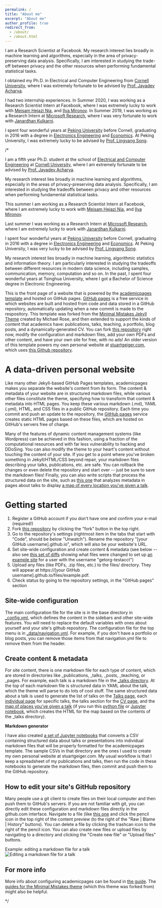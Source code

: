 ```yaml
---
permalink: /
title: "About me"
excerpt: "About me"
author_profile: true
redirect_from: 
  - /about/
  - /about.html
---
```


I am a Research Scientist at Facebook. My research interest lies broadly in machine learning and algorithms, especially in the area of privacy-preserving data analysis. Specifically, I am interested in studying the trade-off between privacy and the other resources when performing fundamental statistical tasks.

I obtained my Ph.D. in Electrical and Computer Engineering from [Cornell University](https://www.cornell.edu/), where I was extremely fortunate to be advised by [Prof. Jayadev Acharya](https://people.ece.cornell.edu/acharya/). 

I had two internship experiences. In Summer 2020, I was working as a Research Scientist Intern at Facebook, where I was extremely lucky to work with [Meisam Hejazi Nia](http://www.hejazinia.com), and [Ilya Mironov](https://crypto.stanford.edu/~mironov/). In Summer 2019, I was working as a Research Intern at [Microsoft Research](https://www.microsoft.com/en-us/research/), where I was very fortunate to work with [Janardhan Kulkarni](https://users.cs.duke.edu/~kulkarni/).

I spent four wonderful years at [Peking University](http://english.pku.edu.cn/) before Cornell, graduating in 2016 with a degree in [Electronics Engineering](http://eecs.pku.edu.cn/Home/HOME.htm) and [Economics](http://en.nsd.pku.edu.cn/). At Peking University, I was extremely lucky to be advised by [Prof. Lingyang Song](http://net.pku.edu.cn/songly/index.html).

/*

I am a fifth year Ph.D. student at the school of [Electrical and Computer Engineering](https://www.ece.cornell.edu/ece) at [Cornell University](https://www.cornell.edu/), where I am extremely fortunate to be advised by [Prof. Jayadev Acharya](https://people.ece.cornell.edu/acharya/). 

My research interest lies broadly in machine learning and algorithms, especially in the areas of privacy-preserving data analysis. Specifically, I am interested in studying the tradeoffs between privacy and other resources when performing fundamental statistical tasks.

This summer I am working as a Research Scientist Intern at Facebook, where I am extremely lucky to work with [Meisam Hejazi Nia](http://www.hejazinia.com), and [Ilya Mironov](https://crypto.stanford.edu/~mironov/).

Last summer I was working as a Research Intern at [Microsoft Research](https://www.microsoft.com/en-us/research/), where I am extremely lucky to work with [Janardhan Kulkarni](https://users.cs.duke.edu/~kulkarni/).

I spent four wonderful years at [Peking University](http://english.pku.edu.cn/) before Cornell, graduating in 2016 with a degree in [Electronics Engineering](http://eecs.pku.edu.cn/Home/HOME.htm) and [Economics](http://en.nsd.pku.edu.cn/). At Peking University, I was very lucky to be advised by [Prof. Lingyang Song](http://net.pku.edu.cn/songly/index.html).

My research interest lies broadly in machine learning, algorithmic statistics and information theory. I am particularly interested in studying the tradeoffs between different resources in modern data science, including samples, communication, memory, computation and so on. In the past, I spent four wonderful years at Tsinghua University, where I got a Bachelor of Science degree in Electronic Engineering.

This is the front page of a website that is powered by the [academicpages template](https://github.com/academicpages/academicpages.github.io) and hosted on GitHub pages. [GitHub pages](https://pages.github.com) is a free service in which websites are built and hosted from code and data stored in a GitHub repository, automatically updating when a new commit is made to the respository. This template was forked from the [Minimal Mistakes Jekyll Theme](https://mmistakes.github.io/minimal-mistakes/) created by Michael Rose, and then extended to support the kinds of content that academics have: publications, talks, teaching, a portfolio, blog posts, and a dynamically-generated CV. You can fork [this repository](https://github.com/academicpages/academicpages.github.io) right now, modify the configuration and markdown files, add your own PDFs and other content, and have your own site for free, with no ads! An older version of this template powers my own personal website at [stuartgeiger.com](http://stuartgeiger.com), which uses [this Github repository](https://github.com/staeiou/staeiou.github.io).

A data-driven personal website
======
Like many other Jekyll-based GitHub Pages templates, academicpages makes you separate the website's content from its form. The content & metadata of your website are in structured markdown files, while various other files constitute the theme, specifying how to transform that content & metadata into HTML pages. You keep these various markdown (.md), YAML (.yml), HTML, and CSS files in a public GitHub repository. Each time you commit and push an update to the repository, the [GitHub pages](https://pages.github.com/) service creates static HTML pages based on these files, which are hosted on GitHub's servers free of charge.

Many of the features of dynamic content management systems (like Wordpress) can be achieved in this fashion, using a fraction of the computational resources and with far less vulnerability to hacking and DDoSing. You can also modify the theme to your heart's content without touching the content of your site. If you get to a point where you've broken something in Jekyll/HTML/CSS beyond repair, your markdown files describing your talks, publications, etc. are safe. You can rollback the changes or even delete the repository and start over -- just be sure to save the markdown files! Finally, you can also write scripts that process the structured data on the site, such as [this one](https://github.com/academicpages/academicpages.github.io/blob/master/talkmap.ipynb) that analyzes metadata in pages about talks to display [a map of every location you've given a talk](https://academicpages.github.io/talkmap.html).

Getting started
======
1. Register a GitHub account if you don't have one and confirm your e-mail (required!)
1. Fork [this repository](https://github.com/academicpages/academicpages.github.io) by clicking the "fork" button in the top right. 
1. Go to the repository's settings (rightmost item in the tabs that start with "Code", should be below "Unwatch"). Rename the repository "[your GitHub username].github.io", which will also be your website's URL.
1. Set site-wide configuration and create content & metadata (see below -- also see [this set of diffs](http://archive.is/3TPas) showing what files were changed to set up [an example site](https://getorg-testacct.github.io) for a user with the username "getorg-testacct")
1. Upload any files (like PDFs, .zip files, etc.) to the files/ directory. They will appear at https://[your GitHub username].github.io/files/example.pdf.  
1. Check status by going to the repository settings, in the "GitHub pages" section

Site-wide configuration
------
The main configuration file for the site is in the base directory in [_config.yml](https://github.com/academicpages/academicpages.github.io/blob/master/_config.yml), which defines the content in the sidebars and other site-wide features. You will need to replace the default variables with ones about yourself and your site's github repository. The configuration file for the top menu is in [_data/navigation.yml](https://github.com/academicpages/academicpages.github.io/blob/master/_data/navigation.yml). For example, if you don't have a portfolio or blog posts, you can remove those items from that navigation.yml file to remove them from the header. 

Create content & metadata
------
For site content, there is one markdown file for each type of content, which are stored in directories like _publications, _talks, _posts, _teaching, or _pages. For example, each talk is a markdown file in the [_talks directory](https://github.com/academicpages/academicpages.github.io/tree/master/_talks). At the top of each markdown file is structured data in YAML about the talk, which the theme will parse to do lots of cool stuff. The same structured data about a talk is used to generate the list of talks on the [Talks page](https://academicpages.github.io/talks), each [individual page](https://academicpages.github.io/talks/2012-03-01-talk-1) for specific talks, the talks section for the [CV page](https://academicpages.github.io/cv), and the [map of places you've given a talk](https://academicpages.github.io/talkmap.html) (if you run this [python file](https://github.com/academicpages/academicpages.github.io/blob/master/talkmap.py) or [Jupyter notebook](https://github.com/academicpages/academicpages.github.io/blob/master/talkmap.ipynb), which creates the HTML for the map based on the contents of the _talks directory).

**Markdown generator**

I have also created [a set of Jupyter notebooks](https://github.com/academicpages/academicpages.github.io/tree/master/markdown_generator
) that converts a CSV containing structured data about talks or presentations into individual markdown files that will be properly formatted for the academicpages template. The sample CSVs in that directory are the ones I used to create my own personal website at stuartgeiger.com. My usual workflow is that I keep a spreadsheet of my publications and talks, then run the code in these notebooks to generate the markdown files, then commit and push them to the GitHub repository.

How to edit your site's GitHub repository
------
Many people use a git client to create files on their local computer and then push them to GitHub's servers. If you are not familiar with git, you can directly edit these configuration and markdown files directly in the github.com interface. Navigate to a file (like [this one](https://github.com/academicpages/academicpages.github.io/blob/master/_talks/2012-03-01-talk-1.md) and click the pencil icon in the top right of the content preview (to the right of the "Raw | Blame | History" buttons). You can delete a file by clicking the trashcan icon to the right of the pencil icon. You can also create new files or upload files by navigating to a directory and clicking the "Create new file" or "Upload files" buttons. 

Example: editing a markdown file for a talk
![Editing a markdown file for a talk](/images/editing-talk.png)

For more info
------
More info about configuring academicpages can be found in [the guide](https://academicpages.github.io/markdown/). The [guides for the Minimal Mistakes theme](https://mmistakes.github.io/minimal-mistakes/docs/configuration/) (which this theme was forked from) might also be helpful.

*/
